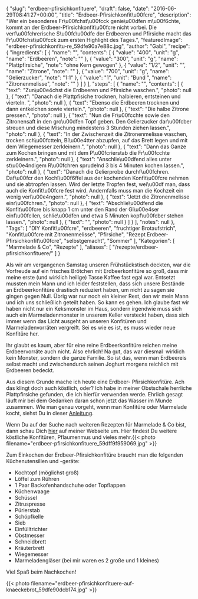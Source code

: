 {
    "slug": "erdbeer-pfirsichkonfituere",
    "draft": false,
    "date": "2016-06-29T08:41:27+00:00",
    "title": "Erdbeer-Pfirsichkonfit\u00fcre",
    "description": "Wer ein besonderes Fr\u00fchst\u00fcck genie\u00dfen m\u00f6chte, kommt an der Erdbeer-Pfirsichkonfit\u00fcre nicht vorbei. Die verf\u00fchrerische S\u00fc\u00dfe der Erdbeeren und Pfirsiche macht das Fr\u00fchst\u00fcck zum ersten Highlight des Tages.",
    "featuredImage": "erdbeer-pfirsichkonfitu-re_59dfe90a7e88c.jpg",
    "author": "Gabi",
    "recipe": {
        "ingredients": [
            {
                "name": "",
                "contents": [
                    {
                        "value": "400",
                        "unit": "g",
                        "name": "Erdbeeren",
                        "note": ""
                    },
                    {
                        "value": "300",
                        "unit": "g",
                        "name": "Plattpfirsiche",
                        "note": "ohne Kern gewogen"
                    },
                    {
                        "value": "1\/2",
                        "unit": "",
                        "name": "Zitrone",
                        "note": ""
                    },
                    {
                        "value": "700",
                        "unit": "g",
                        "name": "Gelierzucker",
                        "note": "1:1"
                    },
                    {
                        "value": "1",
                        "unit": "Bund ",
                        "name": "Zitronenmelisse",
                        "note": ""
                    }
                ]
            }
        ],
        "steps": [
            {
                "name": "",
                "contents": [
                    {
                        "text": "Zun\u00e4chst die Erdbeeren und Pfirsiche waschen.",
                        "photo": null
                    },
                    {
                        "text": "Danach die Plattpfisiche trocknen, halbieren, entsteinen und vierteln. ",
                        "photo": null
                    },
                    {
                        "text": "Ebenso die Erdbeeren trocknen und dann entkelchen sowie vierteln.",
                        "photo": null
                    },
                    {
                        "text": "Die halbe Zitrone pressen.",
                        "photo": null
                    },
                    {
                        "text": "Nun die Fr\u00fcchte sowie den Zitronensaft in den gro\u00dfen Topf geben. Den Gelierzucker dar\u00fcber streuen und diese Mischung mindestens 3 Stunden ziehen lassen.",
                        "photo": null
                    },
                    {
                        "text": "In der Zwischenzeit die Zitronenmelisse waschen, trocken sch\u00fctteln, Bl\u00e4tter abzupfen, auf das Brett legen und mit dem Wiegemesser zerkleinern.",
                        "photo": null
                    },
                    {
                        "text": "Dann das Ganze zum Kochen bringen und mit dem P\u00fcrierstab die Fr\u00fcchte zerkleinern.",
                        "photo": null
                    },
                    {
                        "text": "Anschlie\u00dfend alles unter st\u00e4ndigem R\u00fchren sprudelnd 3 bis 4 Minuten kochen lassen.",
                        "photo": null
                    },
                    {
                        "text": "Danach die Gelierprobe durchf\u00fchren. Daf\u00fcr den Kochl\u00f6ffel aus der kochenden Konfit\u00fcre nehmen und sie abtropfen lassen. Wird der letzte Tropfen fest, wei\u00df man, dass auch die Konfit\u00fcre fest wird. Andernfalls muss man die Kochzeit ein wenig verl\u00e4ngern.",
                        "photo": null
                    },
                    {
                        "text": "Jetzt die Zitronenmelisse einr\u00fchren.",
                        "photo": null
                    },
                    {
                        "text": "Abschlie\u00dfend die Konfit\u00fcre bis knapp 1 cm unter den Rand der Gl\u00e4ser einf\u00fcllen, schlie\u00dfen und etwa 5 Minuten kopf\u00fcber stehen lassen.",
                        "photo": null
                    },
                    {
                        "text": "",
                        "photo": null
                    }
                ]
            }
        ],
        "notes": null
    },
    "Tags": [
        "DIY Konfit\u00fcre",
        "erdbeeren",
        "fruchtiger Brotaufstrich",
        "Konfit\u00fcre mit Zitronenmelisse",
        "Pfirsiche",
        "Rezept Erdbeer-Pfirsichkonfit\u00fcre",
        "selbstgemacht",
        "Sommer"
    ],
    "Kategorien": [
        "Marmelade &amp; Co",
        "Rezepte"
    ],
    "aliases": [
        "\/rezepte\/erdbeer-pfirsichkonfituere\/"
    ]
}

Als wir am vergangenen Samstag unseren Frühstückstisch deckten, war die Vorfreude auf ein frisches Brötchen mit Erdbeerkonfitüre so groß, dass mir meine erste (und wirklich heilige) Tasse Kaffee fast egal war. Entsetzt mussten mein Mann und ich leider feststellen, dass sich unsere Bestände an Erdbeerkonfitüre drastisch reduziert haben, um nicht zu sagen sie gingen gegen Null. Übrig war nur noch ein kleiner Rest, den wir mein Mann und ich uns schließlich geteilt haben. So kann es gehen. Ich glaube fast wir haben nicht nur ein Keksmonster im Haus, sondern irgendwie muss sich auch ein Marmeladenmonster in unserem Keller versteckt haben, dass sich immer wenn das Licht ausgeht an unseren Konfitüren und Marmeladenvorräten vergreift. Sei es wie es ist, es muss wieder neue Konfitüre her.

Ihr glaubt es kaum, aber für eine reine Erdbeerkonfitüre reichen meine Erdbeervorräte auch nicht. Also ehrlich! Na gut, das war diesmal  wirklich kein Monster, sondern die ganze Familie. So ist das, wenn man Erdbeereis selbst macht und zwischendurch seinen Joghurt morgens reichlich mit Erdbeeren bedeckt.

Aus diesem Grunde mache ich heute eine Erdbeer- Pfirsichkonfitüre. Ach das klingt doch auch köstlich, oder? Ich habe in meiner Obstschale herrliche Plattpfirsiche gefunden, die ich hierfür verwenden werde. Ehrlich gesagt läuft mir bei dem Gedanken daran schon jetzt das Wasser im Munde zusammen. Wie man genau vorgeht, wenn man Konfitüre oder Marmelade kocht, siehst Du in dieser [Anleitung][1].

Wenn Du auf der Suche nach weiteren Rezepten für Marmelade & Co bist, dann schau Dich [hier][2] auf meiner Webseite um. Hier findest Du weitere köstliche Konfitüren, Pflaumenmus und vieles mehr.{{< photo filename="erdbeer-pfirsichkonfituere_59dff9f959069.jpg" >}} 

Zum Einkochen der Erdbeer-Pfirsichkonfitüre braucht man die folgenden Küchenutensilien und -geräte:

 * Kochtopf (möglichst groß)
 * Löffel zum Rühren
 * 1 Paar Backofenhandschuhe oder Topflappen
 * Küchenwaage
 * Schüssel
 * Zitruspresse
 * Pürierstab
 * Schöpfkelle
 * Sieb
 * Einfülltrichter
 * Obstmesser
 * Schneidbrett
 * Kräuterbrett
 * Wiegemesser
 * Marmeladengläser (bei mir waren es 2 große und 1 kleines)

Viel Spaß beim Nachkochen!

{{< photo filename="erdbeer-pfirsichkonfituere-auf-knaeckebrot_59dfe90dcb174.jpg" >}}





 [1]: https://kochfokus.de/rezepte/erdbeermarmelade-selbst-gemacht/
 [2]: https://kochfokus.de/rezepte/marmelade-rezepte/